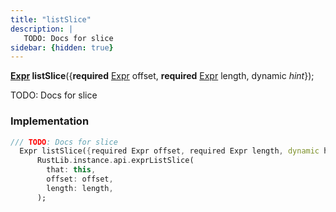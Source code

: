 ```yaml
---
title: "listSlice"
description: |
   TODO: Docs for slice
sidebar: {hidden: true}
---
```

<span class="dart-code"><strong>[Expr] listSlice</strong>({<span class="nobr"><strong>required</strong> [Expr] offset</span>, <span class="nobr"><strong>required</strong> [Expr] length</span>, <span class="nobr">dynamic <i>hint</i></span>});</span>

 TODO: Docs for slice
### Implementation
```dart
/// TODO: Docs for slice
  Expr listSlice({required Expr offset, required Expr length, dynamic hint}) =>
      RustLib.instance.api.exprListSlice(
        that: this,
        offset: offset,
        length: length,
      );
```

[Expr]: /reference/classes/expr/